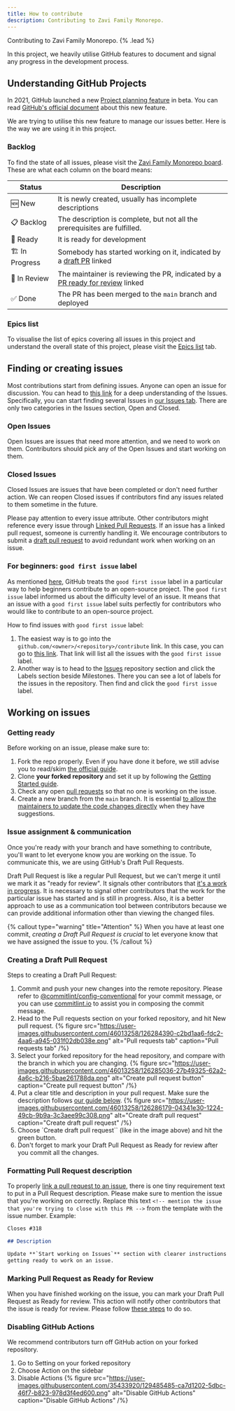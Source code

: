 ```yaml
---
title: How to contribute
description: Contributing to Zavi Family Monorepo.
---
```


Contributing to Zavi Family Monorepo. {% .lead %}

In this project, we heavily utilise GitHub features to document and signal any progress in the development process.

## Understanding GitHub Projects

In 2021, GitHub launched a new [Project planning feature](https://github.com/features/issues) in beta. You can read [GitHub's official document](https://docs.github.com/en/issues/trying-out-the-new-projects-experience/about-projects) about this new feature.

We are trying to utilise this new feature to manage our issues better. Here is the way we are using it in this project.

### Backlog

To find the state of all issues, please visit the [Zavi Family Monorepo board](https://github.com/orgs/pejuang-kode/projects/1/views/1). These are what each column on the board means:

| Status        | Description                                                                                                                |
| ------------- | -------------------------------------------------------------------------------------------------------------------------- |
| 🆕 New        | It is newly created, usually has incomplete descriptions                                                                   |
| 📋 Backlog    | The description is complete, but not all the prerequisites are fulfilled.                                                  |
| 🔖 Ready      | It is ready for development                                                                                                |
| 🏗 In Progress | Somebody has started working on it, indicated by a [draft PR](#creating-a-draft-pull-request) linked                       |
| 👀 In Review  | The maintainer is reviewing the PR, indicated by a [PR ready for review](#marking-pull-request-as-ready-for-review) linked |
| ✅ Done       | The PR has been merged to the `main` branch and deployed                                                                   |

### Epics list

To visualise the list of epics covering all issues in this project and understand the overall state of this project, please visit the [Epics list](https://github.com/orgs/pejuang-kode/projects/1/views/4) tab.

## Finding or creating issues

Most contributions start from defining issues. Anyone can open an issue for discussion. You can head to [this link](https://guides.github.com/features/issues/) for a deep understanding of the Issues. Specifically, you can start finding several Issues in [our Issues tab](https://github.com/pejuang-kode/zavi.family/issues). There are only two categories in the Issues section, Open and Closed.

### Open Issues

Open Issues are issues that need more attention, and we need to work on them. Contributors should pick any of the Open Issues and start working on them.

### Closed Issues

Closed Issues are issues that have been completed or don't need further action. We can reopen Closed issues if contributors find any issues related to them sometime in the future.

Please pay attention to every issue attribute. Other contributors might reference every issue through [Linked Pull Requests](https://docs.github.com/en/issues/tracking-your-work-with-issues/linking-a-pull-request-to-an-issue).
If an issue has a linked pull request, someone is currently handling it.
We encourage contributors to submit a [draft pull request](https://github.blog/2019-02-14-introducing-draft-pull-requests/) to avoid redundant work when working on an issue.

### For beginners: `good first issue` label

As mentioned [here](https://github.blog/2020-01-22-browse-good-first-issues-to-start-contributing-to-open-source/), GitHub treats the `good first issue` label in a particular way to help beginners contribute to an open-source project.
The `good first issue` label informed us about the difficulty level of an issue. It means that an issue with a `good first issue` label suits perfectly for contributors who would like to contribute to an open-source project.

How to find issues with `good first issue` label:

1. The easiest way is to go into the `github.com/<owner>/<repository>/contribute` link. In this case, you can go to [this link](https://github.com/pejuang-kode/zavi.family/contribute).
   That link will list all the issues with the `good first issue` label.
2. Another way is to head to the [Issues](https://github.com/pejuang-kode/zavi.family/issues) repository section and click the Labels section beside Milestones.
   There you can see a lot of labels for the issues in the repository. Then find and click the `good first issue` label.

## Working on issues

### Getting ready

Before working on an issue, please make sure to:

1. Fork the repo properly. Even if you have done it before, we still advise you to read/skim
   [the official guide](https://docs.github.com/en/get-started/quickstart/fork-a-repo#forking-a-repository).
2. Clone **your forked repository** and set it up by following the
   [Getting Started guide](https://github.com/pejuang-kode/zavi.family#getting-started).
3. Check any open [pull requests](https://github.com/pejuang-kode/zavi.family/pulls) so that no one is working on the issue.
4. Create a new branch from the `main` branch. It is essential [to allow the maintainers to update the code changes directly](https://twitter.com/kentcdodds/status/1683681287918465025) when they have suggestions.

### Issue assignment & communication

Once you're ready with your branch and have something to contribute, you'll want to let everyone know you are working on the issue. To communicate this, we are using GitHub's Draft Pull Requests.

Draft Pull Request is like a regular Pull Request, but we can't merge it until
we mark it as "ready for review". It signals other contributors that
[it's a work in progress](https://docs.github.com/en/github/collaborating-with-pull-requests/proposing-changes-to-your-work-with-pull-requests/changing-the-stage-of-a-pull-request).
It is necessary to signal other contributors that the work for the particular
issue has started and is still in progress. Also, it is a better approach to
use as a communication tool between contributors because we can provide
additional information other than viewing the changed files.

{% callout type="warning" title="Attention" %}
When you have at least one commit, _creating a Draft Pull Request is crucial_ to let everyone know that we have assigned the issue to you.
{% /callout %}

### Creating a Draft Pull Request

Steps to creating a Draft Pull Request:

1. Commit and push your new changes into the remote repository. Please refer to
   [@commitlint/config-conventional](https://github.com/conventional-changelog/commitlint/tree/master/@commitlint/config-conventional)
   for your commit message, or you can use [commitlint.io](https://commitlint.io/) to assist you in composing the commit message.
2. Head to the Pull requests section on your forked repository, and hit New pull request.
   {% figure src="https://user-images.githubusercontent.com/46013258/126284390-c2bd1aa6-fdc2-4aa6-a945-031f02db038e.png" alt="Pull requests tab" caption="Pull requests tab" /%}
3. Select your forked repository for the head repository, and compare with the branch in which you are changing.
   {% figure src="https://user-images.githubusercontent.com/46013258/126285036-27b49325-62a2-4a6c-b216-5bae261788da.png" alt="Create pull request button" caption="Create pull request button" /%}
4. Put a clear title and description in your pull request. Make sure the
   description follows [our guide below](#formatting-pull-request-description).
   {% figure src="https://user-images.githubusercontent.com/46013258/126286179-04341e30-1224-49cb-9b9a-3c3aee99c308.png" alt="Create draft pull request" caption="Create draft pull request" /%}
5. Choose `Create draft pull request`` (like in the image above) and hit the green button.
6. Don't forget to mark your Draft Pull Request as Ready for review after you commit all the changes.

### Formatting Pull Request description

To properly
[link a pull request to an issue](https://docs.github.com/en/issues/tracking-your-work-with-issues/linking-a-pull-request-to-an-issue),
there is one tiny requirement text to put in a Pull Request description. Please
make sure to mention the issue that you're working on correctly. Replace this
text `<!-- mention the issue that you're trying to close with this PR -->` from
the template with the issue number. Example:

```markdown
Closes #318

## Description

Update **`Start working on Issues`** section with clearer instructions on
getting ready to work on an issue.
```

### Marking Pull Request as Ready for Review

When you have finished working on the issue, you can mark your Draft Pull Request as Ready for review. This action will notify other contributors that the issue is ready for review. Please follow [these steps](https://docs.github.com/en/pull-requests/collaborating-with-pull-requests/proposing-changes-to-your-work-with-pull-requests/changing-the-stage-of-a-pull-request#marking-a-pull-request-as-ready-for-review) to do so.

### Disabling GitHub Actions

We recommend contributors turn off GitHub action on your forked repository.

1. Go to Setting on your forked repository
2. Choose Action on the sidebar
3. Disable Actions
   {% figure src="https://user-images.githubusercontent.com/35433920/129485485-ca7d1202-5dbc-46f7-b823-978d3f4ed600.png" alt="Disable GitHub Actions" caption="Disable GitHub Actions" /%}
